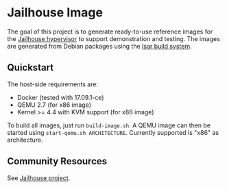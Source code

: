 Jailhouse Image
===============

The goal of this project is to generate ready-to-use reference images for the
[Jailhouse hypervisor](https://github.com/siemens/jailhouse) to support
demonstration and testing. The images are generated from Debian packages using
the [Isar build system](https://github.com/ilbers/isar).


Quickstart
----------

The host-side requirements are:

- Docker (tested with 17.09.1-ce)
- QEMU 2.7 (for x86 image)
- Kernel >= 4.4 with KVM support (for x86 image)

To build all images, just run ```build-image.sh```. A QEMU image can then be
started using ```start-qemu.sh ARCHITECTURE```. Currently supported is "x86" as
architecture.


Community Resources
-------------------

See [Jailhouse project](https://github.com/siemens/jailhouse).
